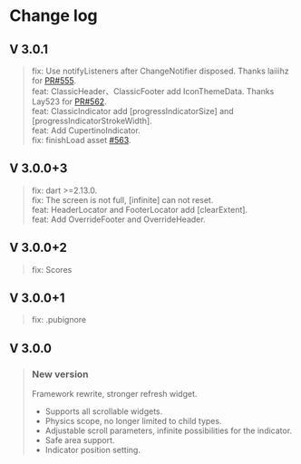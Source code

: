 # Change log

## V 3.0.1
> fix: Use notifyListeners after ChangeNotifier disposed. Thanks laiiihz for [PR#555](https://github.com/xuelongqy/flutter_easy_refresh/pull/555).  
> feat: ClassicHeader、ClassicFooter add IconThemeData. Thanks Lay523 for [PR#562](https://github.com/xuelongqy/flutter_easy_refresh/pull/562).  
> feat: ClassicIndicator add [progressIndicatorSize] and [progressIndicatorStrokeWidth].  
> feat: Add CupertinoIndicator.  
> fix: finishLoad asset [#563](https://github.com/xuelongqy/flutter_easy_refresh/pull/563).

## V 3.0.0+3
> fix: dart >=2.13.0.  
> fix: The screen is not full, [infinite] can not reset.  
> feat: HeaderLocator and FooterLocator add [clearExtent].  
> feat: Add OverrideFooter and OverrideHeader.  

## V 3.0.0+2
> fix: Scores

## V 3.0.0+1
> fix: .pubignore

## V 3.0.0
> ### New version
> Framework rewrite, stronger refresh widget.  
> - Supports all scrollable widgets.  
> - Physics scope, no longer limited to child types.  
> - Adjustable scroll parameters, infinite possibilities for the indicator.  
> - Safe area support.  
> - Indicator position setting.  
